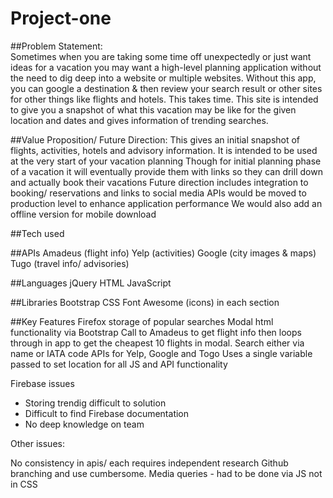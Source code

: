# Project-one

##Problem Statement:  
Sometimes when you are taking some time off unexpectedly or just want ideas for a vacation you may want a high-level planning application without the need to dig deep into a website or multiple websites.
Without this app, you can google a destination & then review your search result or other sites for other things like flights and hotels.  This takes time.
This site is intended to give you a snapshot of what this vacation may be like for the given location and dates and gives information of trending searches.

##Value Proposition/ Future Direction:
This gives an initial snapshot of flights, activities, hotels and advisory information.  It is intended to be used at the very start of your vacation planning
Though for initial planning phase of a vacation it will eventually provide them with links so they can drill down and actually book their vacations
Future direction includes integration to booking/ reservations and links to social media
APIs would be moved to production level to enhance application performance
We would also add an offline version for mobile download

##Tech used

##APIs
Amadeus (flight info)
Yelp (activities)
Google (city images & maps)
Tugo (travel info/ advisories)

##Languages
jQuery
HTML
JavaScript

##Libraries
Bootstrap
CSS
Font Awesome (icons) in each section

##Key Features
Firefox storage of popular searches
Modal html functionality via Bootstrap
Call to Amadeus to get flight info then loops through in app to get the cheapest 10 flights in modal.  Search either via name or IATA code
APIs for Yelp, Google and Togo
Uses a single variable passed to set location for all JS and API functionality

Firebase issues 
 - Storing trendig difficult to solution
 - Difficult to find Firebase documentation
 - No deep knowledge on team 
 
Other issues:

No consistency in apis/ each requires independent research
Github branching and use cumbersome.
Media queries - had to be done via JS not in CSS





